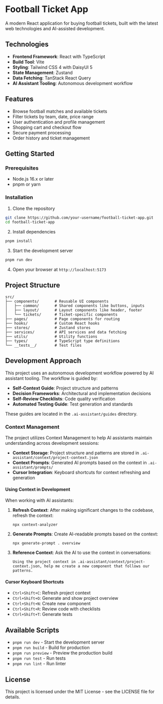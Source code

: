# Football Ticket App

A modern React application for buying football tickets, built with the latest web technologies and AI-assisted development.

## Technologies

- **Frontend Framework**: React with TypeScript
- **Build Tool**: Vite
- **Styling**: Tailwind CSS 4 with DaisyUI 5
- **State Management**: Zustand
- **Data Fetching**: TanStack React Query
- **AI Assistant Tooling**: Autonomous development workflow

## Features

- Browse football matches and available tickets
- Filter tickets by team, date, price range
- User authentication and profile management
- Shopping cart and checkout flow
- Secure payment processing
- Order history and ticket management

## Getting Started

### Prerequisites

- Node.js 16.x or later
- pnpm or yarn

### Installation

1. Clone the repository
```bash
git clone https://github.com/your-username/football-ticket-app.git
cd football-ticket-app
```

2. Install dependencies
```bash
pnpm install
```

3. Start the development server
```bash
pnpm run dev
```

4. Open your browser at `http://localhost:5173`

## Project Structure

```
src/
├── components/       # Reusable UI components
│   ├── common/       # Shared components like buttons, inputs
│   ├── layout/       # Layout components like header, footer
│   └── tickets/      # Ticket-specific components
├── pages/            # Page components for routing
├── hooks/            # Custom React hooks
├── stores/           # Zustand stores
├── services/         # API services and data fetching
├── utils/            # Utility functions
├── types/            # TypeScript type definitions
└── __tests__/        # Test files
```
## Development Approach

This project uses an autonomous development workflow powered by AI assistant tooling. The workflow is guided by:

- **Self-Context Guide**: Project structure and patterns
- **Decision Frameworks**: Architectural and implementation decisions
- **Self-Review Checklists**: Code quality verification
- **Automated Testing Guide**: Test generation and standards

These guides are located in the `.ai-assistant/guides` directory.

### Context Management

The project utilizes Context Management to help AI assistants maintain understanding across development sessions:

- **Context Storage**: Project structure and patterns are stored in `.ai-assistant/context/project-context.json`
- **Context Prompts**: Generated AI prompts based on the context in `.ai-assistant/prompts/`
- **Cursor Integration**: Keyboard shortcuts for context refreshing and generation

#### Using Context in Development

When working with AI assistants:

1. **Refresh Context**: After making significant changes to the codebase, refresh the context:
   ```
   npx context-analyzer
   ```
   
2. **Generate Prompts**: Create AI-readable prompts based on the context:
   ```
   npx generate-prompt . overview
   ```
   
3. **Reference Context**: Ask the AI to use the context in conversations:
   ```
   Using the project context in .ai-assistant/context/project-context.json, help me create a new component that follows our patterns.
   ```

#### Cursor Keyboard Shortcuts

- `Ctrl+Shift+C`: Refresh project context
- `Ctrl+Shift+O`: Generate and show project overview
- `Ctrl+Shift+N`: Create new component
- `Ctrl+Shift+R`: Review code with checklists
- `Ctrl+Shift+T`: Generate tests 

## Available Scripts

- `pnpm run dev` - Start the development server
- `pnpm run build` - Build for production
- `pnpm run preview` - Preview the production build
- `pnpm run test` - Run tests
- `pnpm run lint` - Run linter

## License

This project is licensed under the MIT License - see the LICENSE file for details.
